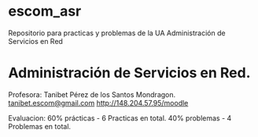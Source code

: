 # escom_asr
Repositorio para practicas y problemas de la UA Administración de Servicios en Red 

# Administración de Servicios en Red.
Profesora: Tanibet Pérez de los Santos Mondragon.
tanibet.escom@gmail.com
http://148.204.57.95/moodle

Evaluacion: 
60% prácticas - 6 Practicas en total.
40% problemas - 4 Problemas en total.

